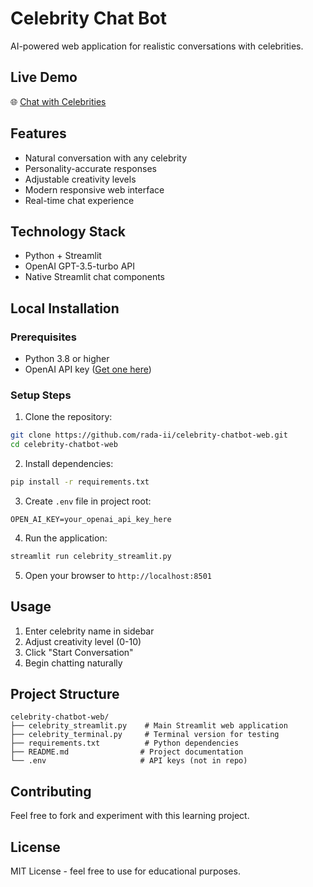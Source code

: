 # Celebrity Chat Bot

AI-powered web application for realistic conversations with celebrities.

## Live Demo
🌐 [Chat with Celebrities](https://celebrity-chatbot.streamlit.app/)


## Features
- Natural conversation with any celebrity
- Personality-accurate responses
- Adjustable creativity levels
- Modern responsive web interface
- Real-time chat experience

## Technology Stack
- Python + Streamlit
- OpenAI GPT-3.5-turbo API
- Native Streamlit chat components

## Local Installation

### Prerequisites
- Python 3.8 or higher
- OpenAI API key ([Get one here](https://platform.openai.com/api-keys))

### Setup Steps
1. Clone the repository:
```bash
git clone https://github.com/rada-ii/celebrity-chatbot-web.git
cd celebrity-chatbot-web
```

2. Install dependencies:
```bash
pip install -r requirements.txt
```

3. Create `.env` file in project root:
```
OPEN_AI_KEY=your_openai_api_key_here
```

4. Run the application:
```bash
streamlit run celebrity_streamlit.py
```

5. Open your browser to `http://localhost:8501`

## Usage
1. Enter celebrity name in sidebar
2. Adjust creativity level (0-10)
3. Click "Start Conversation"
4. Begin chatting naturally

## Project Structure
```
celebrity-chatbot-web/
├── celebrity_streamlit.py    # Main Streamlit web application
├── celebrity_terminal.py     # Terminal version for testing
├── requirements.txt          # Python dependencies
├── README.md                # Project documentation
└── .env                     # API keys (not in repo)
```

## Contributing
Feel free to fork and experiment with this learning project.

## License
MIT License - feel free to use for educational purposes.
